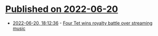 # [Published on 2022-06-20](index.md)

* [2022-06-20, 18:12:36](https://news.ycombinator.com/item?id=31813618) - [Four Tet wins royalty battle over streaming music](https://www.bbc.co.uk/news/entertainment-arts-61871547)
